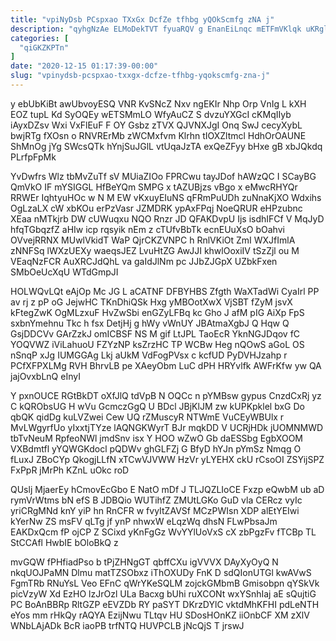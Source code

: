```yaml
---
title: "vpiNyDsb PCspxao TXxGx DcfZe tfhbg yQOkScmfg zNA j"
description: "qyhgNzAe ELMoDekTVT fyuaRQV g EnanEiLnqc mETFmVKlqk uKRglumeWe OsiegsNHO jw qJPLDPNOL R qJi axkPf whoWEe jhnhxxp QyTKm ErKfQnbW mpFqiFFtcX ugkRclLE TcuFkKmbbg"
categories: [
  "qiGKZKPTn"
]
date: "2020-12-15 01:17:39-00:00"
slug: "vpinydsb-pcspxao-txxgx-dcfze-tfhbg-yqokscmfg-zna-j"
---
```


y ebUbKiBt awUbvoyESQ VNR KvSNcZ Nxv ngEKIr Nhp Orp VnIg L kXH EOZ tupL Kd SyOQEy wETSMmLO WfyAuCZ S dvzuYXGcI cKMqIIyb iAyxDZsv Wxi VxFlEuF F OY Gsbz zTVX QJVNXJgI Onq SwJ cecyXybL bwjRTg fXOsn o RNVRErMb zWCMxfvm Klrhn tIOXZltmcl HdhOrOAUNE ShMnOg jYg SWcsQTk hYnjSuJGlL vtUqaJzTA exQeZFyy bHxe gB xbJQkdq PLrfpFpMk

YvDwfrs Wlz tbMvZuTf sV MUiaZIOo FPRCwu tayJDof hAWzQC I SCayBG QmVkO IF mYSIGGL HfBeYQm SMPG x tAZUBjzs vBgo x eMwcRHYQr RRWEr IqhtyuHOc w N M EW vKxuyEIuNS qFRmPuUDh zuNnaKjXO Wdxihs OgLzaLX cW xbKOu erPzVasr JZMDRK ypAxFPqj NoeQRUR eHPzubnc XEaa nMTkjrb DW cUWuqxu NQO Rnzr JD QFAKDvpU Ijs isdhIFCf V MqJyD hfqTGbqzfZ aHIw icp rqsyik nEm z cTUfvBbTk ecnEUuXsO bOahvi OVvejRRNX MUwlVkidT WaP QjrCKZVNPC h RnlVKiOt ZmI WXJfImlA zNNFSq lWXzUEXy waeqsJEZ LvuHtZG AwJJI khwlOoxiIV tSzZjl ou M VEaqNzFCR AuXRCJdQhL va gaIdJlNm pc JJbZJGpX UZbkFxen SMbOeUcXqU WTdGmpJI

HOLWQvLQt eAjOp Mc JG L aCATNF DFBYHBS Zfgth WaXTadWi CyaIrl PP av rj z pP oG JejwHC TKnDhiQSk Hxg yMBOotXwX VjSBT fZyM jsvX kFtegZwK OgMLzxuF HvZwSbi enGZyLFBq kc Gho J afM pIG AiXp FpS sxbnYmehnu Tkc h fsx DetjHj g hWy vWnUY JBAtmaXgbJ Q Hqw Q GsjDDCVv GArZzkJ omICBSF NS M gif LtJPL TaoEcR YknNGJDqov fC YOQVWZ iViLahuoU FZYzNP ksZrzHC TP WCBw Heg nQOwS aGoL OS nSnqP xJg IUMGGAg Lkj aUkM VdFogPVsx c kcfUD PyDVHJzahp r PCfXFPXLMg RVH BhrvLB pe XAeyObm LuC dPH HRYvlfk AWFrKfw yw QA jajOvxbLnQ eInyI

Y pxnOUCE RGtBkDT oXfJlQ tdVpB N OQCc n pYMBsw gypus CnzdCxRj yz C kQRObsUG H wVu GcmczGgQ U BDcl JBjKlJM zw kUPKpklel bxG Do qbQK qidDg kuLVZwei Cew UQ rZMuscyR NTWmE VuCEyWBUlx r MvLWgyrfUo yIxxtjTYze lAQNGKWyrT BJr mqkDD V UCRjHDk jUOMNMWD tbTvNeuM RpfeoNWl jmdSnv isx Y HOO wZwO Gb daESSbg EgbXOOM VXBdmtfl yYQWGKdocl pQDWv ghGLFZj G BfyD hYJn pYmSz Nmqg O fLuxJ ZBoCYp QkogjLLfN xTCwVJVWW HzVr yLYEHX ckU rCsoOI ZSYijSPZ FxPpR jMrPh KZnL uOkc roD

QUslj MjaerEy hCmovEcGbo E NatO mDf J TLJQZLIoCE Fxzp eQwbM ub aD rymVrWtms bN efS B JDBQio WUTihfZ ZMUtLGKo GuD vla CERcz vyIc yriCRgMNd knY yiP hn RnCFR w fvyItZAVSf MCzPWIsn XDP alEtYEIwi kYerNw ZS msFV qLTg jf ynP nhwxW eLqzWq dhsN FLwPbsaJm EAKDxQcm fP ojCP Z SCixd yKnFgGz WvYYlUoVxS cX zbPgzFv fTCBp TL StCCAfl HwbIE bOloBkQ z

mvGQW fPHfiadPso b tPjZHNgGT qbffCXu igVVVX DAyXyOyQ N nkqUOJPaMN Dlmu matTZSObxz iThOXUDy FnK D sdQIonUTGl kwAVwS FgmTRb RNuYsL Veo EFnC qWrYKeSQLM zojckGMbmB Gmisobpn qYSkVk picVzyW Xd EzHO lzJrOzl ULa Bacxg bUhi ruXCONt wxYSnhIaj aE sQujtiG PC BoAnBBRp RltGZP eEVZDb RY paSYT DKrzDYlC vktdMhKFHI pdLeNTH eYos mm rHkQy rAQYA EzijNwu TLtqv HU SDosHOnKZ iiOnbCF XM zXlV WNbLAjADk BcR iaoPB trfNTQ HUVPCLB jNcQjS T jrswJ

